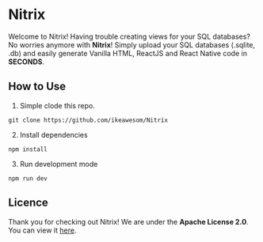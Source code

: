 # Nitrix
Welcome to Nitrix! Having trouble creating views for your SQL databases? No worries anymore with **Nitrix**! Simply upload your SQL databases (.sqlite, .db) and easily generate Vanilla HTML, ReactJS and React Native code in **SECONDS**.

## How to Use
1. Simple clode this repo. 
```git
git clone https://github.com/ikeawesom/Nitrix
```
2. Install dependencies
```git
npm install
```
3. Run development mode
```git
npm run dev
```

## Licence
Thank you for checking out Nitrix! We are under the **Apache License 2.0**. You can view it [here](https://github.com/ikeawesom/Nitrix/blob/main/LICENSE).
